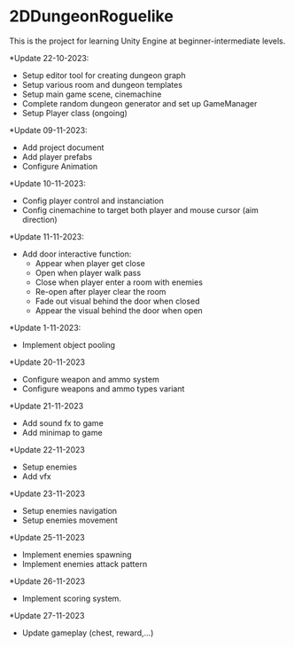 # 2DDungeonRoguelike
This is the project for learning Unity Engine at beginner-intermediate levels.

*Update 22-10-2023:
- Setup editor tool for creating dungeon graph
- Setup various room and dungeon templates
- Setup main game scene, cinemachine
- Complete random dungeon generator and set up GameManager
- Setup Player class (ongoing)

*Update 09-11-2023:
- Add project document
- Add player prefabs
- Configure Animation

*Update 10-11-2023:
- Config player control and instanciation
- Config cinemachine to target both player and mouse cursor (aim direction)

*Update 11-11-2023:
- Add door interactive function:
  + Appear when player get close
  + Open when player walk pass
  + Close when player enter a room with enemies
  + Re-open after player clear the room
  + Fade out visual behind the door when closed
  + Appear the visual behind the door when open

*Update 1-11-2023:
- Implement object pooling

*Update 20-11-2023
- Configure weapon and ammo system
- Configure weapons and ammo types variant

*Update 21-11-2023
- Add sound fx to game
- Add minimap to game

*Update 22-11-2023
- Setup enemies
- Add vfx

*Update 23-11-2023
- Setup enemies navigation
- Setup enemies movement

*Update  25-11-2023
- Implement enemies spawning
- Implement enemies attack pattern

*Update 26-11-2023
- Implement scoring system.

*Update 27-11-2023
- Update gameplay (chest, reward,...)
